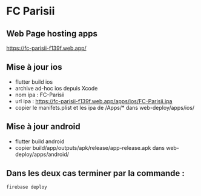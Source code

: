 # FC Parisii

## Web Page hosting apps

https://fc-parisii-f139f.web.app/

## Mise à jour ios
- flutter build ios
- archive ad-hoc ios depuis Xcode
- nom ipa : FC-Parisii
- url ipa : https://fc-parisii-f139f.web.app/apps/ios/FC-Parisii.ipa
- copier le manifets.plist et les ipa de /Apps/* dans web-deploy/apps/ios/ 

## Mise à jour android
- flutter build android
- copier build/app/outputs/apk/release/app-release.apk dans web-deploy/apps/android/

## Dans les deux cas terminer par la commande :
``firebase deploy``
